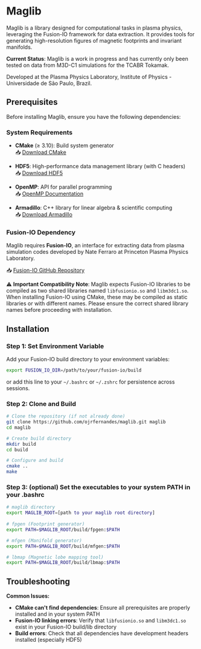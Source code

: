 # Maglib

Maglib is a library designed for computational tasks in plasma physics, leveraging the Fusion-IO framework for data extraction. It provides tools for generating high-resolution figures of magnetic footprints and invariant manifolds. 

**Current Status**: Maglib is a work in progress and has currently only been tested on data from M3D-C1 simulations for the TCABR Tokamak. 

Developed at the Plasma Physics Laboratory, Institute of Physics - Universidade de São Paulo, Brazil.

## Prerequisites

Before installing Maglib, ensure you have the following dependencies:

### System Requirements
- **CMake** (≥ 3.10): Build system generator  
  📥 [Download CMake](https://cmake.org/)

- **HDF5**: High-performance data management library (with C headers)  
  📥 [Download HDF5](https://www.hdfgroup.org/)

- **OpenMP**: API for parallel programming  
  📥 [OpenMP Documentation](https://www.openmp.org/)

- **Armadillo**: C++ library for linear algebra & scientific computing  
  📥 [Download Armadillo](https://arma.sourceforge.net/)

### Fusion-IO Dependency
Maglib requires **Fusion-IO**, an interface for extracting data from plasma simulation codes developed by Nate Ferraro at Princeton Plasma Physics Laboratory.

📥 [Fusion-IO GitHub Repository](https://github.com/nferraro/fusion-io)

⚠️ **Important Compatibility Note**: Maglib expects Fusion-IO libraries to be compiled as two shared libraries named `libfusionio.so` and `libm3dc1.so`. When installing Fusion-IO using CMake, these may be compiled as static libraries or with different names. Please ensure the correct shared library names before proceeding with installation.

## Installation

### Step 1: Set Environment Variable
Add your Fusion-IO build directory to your environment variables:

```bash
export FUSION_IO_DIR=/path/to/your/fusion-io/build
```
or add this line to your `~/.bashrc` or `~/.zshrc` for persistence across sessions.

### Step 2: Clone and Build
```bash
# Clone the repository (if not already done)
git clone https://github.com/ojrfernandes/maglib.git maglib
cd maglib

# Create build directory
mkdir build
cd build

# Configure and build
cmake ..
make
```

### Step 3: (optional) Set the executables to your system PATH in your .bashrc
```bash
# maglib directory
export MAGLIB_ROOT=[path to your maglib root directory]
 
# fpgen (Footprint generator)
export PATH=$MAGLIB_ROOT/build/fpgen:$PATH

# mfgen (Manifold generator)
export PATH=$MAGLIB_ROOT/build/mfgen:$PATH

# lbmap (Magnetic lobe mapping tool)
export PATH=$MAGLIB_ROOT/build/lbmap:$PATH
```

## Troubleshooting

**Common Issues:**

- **CMake can't find dependencies**: Ensure all prerequisites are properly installed and in your system PATH
- **Fusion-IO linking errors**: Verify that `libfusionio.so` and `libm3dc1.so` exist in your Fusion-IO build/lib directory
- **Build errors**: Check that all dependencies have development headers installed (especially HDF5)